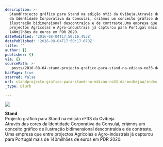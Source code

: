 ```yaml
---
description: >-
  StandProjecto gráfico para Stand na edição nº33 da Ovibeja.Através das cores
  da Identidade Corporativa da Consulai, criámos um conceito gráfico de
  ilustração bidimensional descontraída e de contraste.Uma empresa que entre
  projectos Agrícolas e Agro-industrais já capturou para Portugal mais de
  140milhões de euros em PDR 2020.
dateModified: '2016-08-04T17:50:16.453Z'
datePublished: '2016-08-04T17:50:17.070Z'
title: ''
author: []
publisher: {}
via: {}
sourcePath: >-
  _posts/2016-08-04-stand-projecto-grafico-para-stand-na-edicao-no33-da-ovibeja.md
hasPage: true
starred: false
url: standprojecto-grafico-para-stand-na-edicao-no33-da-ovibejaa/index.html
_type: Blurb

---
```

![](https://the-grid-user-content.s3-us-west-2.amazonaws.com/03c5f72b-7a05-4de1-bc0e-5b56687e538c.jpg)

**Stand**  
Projecto gráfico para Stand na edição nº33 da Ovibeja.  
Através das cores da Identidade Corporativa da Consulai, criámos um conceito gráfico de ilustração bidimensional descontraída e de contraste.  
Uma empresa que entre projectos Agrícolas e Agro-industrais já capturou para Portugal mais de 140milhões de euros em PDR 2020\.